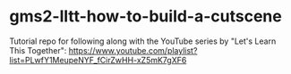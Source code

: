 # gms2-lltt-how-to-build-a-cutscene
Tutorial repo for following along with the YouTube series by "Let's Learn This Together": https://www.youtube.com/playlist?list=PLwfY1MeupeNYF_fCirZwHH-xZ5mK7gXF6
